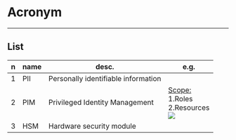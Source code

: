 # Acronym

---

## List
|n|name|desc.|e.g.|
|-|----|-----|----|
|1|PII|Personally identifiable information|
|2|PIM|Privileged Identity Management|<ins>Scope:</ins><br/>1.Roles<br/>2.Resources<br/><img src="https://i.imgur.com/hSw2SSu.png">|
|3|HSM|Hardware security module|
